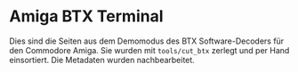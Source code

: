 # Amiga BTX Terminal

Dies sind die Seiten aus dem Demomodus des BTX Software-Decoders für den Commodore Amiga. Sie wurden mit `tools/cut_btx` zerlegt und per Hand einsortiert. Die Metadaten wurden nachbearbeitet.